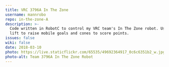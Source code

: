 ```yaml
---
title: VRC 3796A In The Zone
username: mannrobo
repo: in-the-zone-A
description: >-
  Code written in RobotC to control my VRC team's In The Zone robot. Uses a bar
  lift to raise mobile goals and cones to score points.
issues: false
wiki: false
date: 2018-03-10
photo: https://live.staticflickr.com/65535/49692364917_0c6c6351b2_w.jpg
photo-alt: Team 3796A In The Zone Robot
---
```

